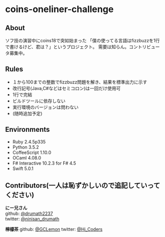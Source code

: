 # coins-oneliner-challenge

## About

ソフ技の演習中にcoins18で突如始まった
「僕の使ってる言語はfizzbuzzを1行で書けるけど、君は？」というプロジェクト。
需要は知らん。コントリビュータ募集中。

## Rules

- １から100までの整数でfizzbuzz問題を解き、結果を標準出力に示す
- 改行記号(Java,C#などはセミコロン)は一回だけ使用可
- 1行で完結
- ビルドツールに依存しない
- 実行環境のバージョンは問わない
- (随時追加予定)

## Environments

- Ruby 2.4.5p335
- Python 3.5.2
- CoffeeScript 1.10.0
- OCaml 4.08.0
- F# Interactive 10.2.3 for F# 4.5
- Swift 5.0.1

## Contributors(一人は恥ずかしいので追記していってください)

**にー兄さん**  
github: [@drumath2237](https://github.com/drumath2237)  
twitter: [@ninisan_drumath](https://twitter.com/ninisan_drumath)  

**檸檬茶**
github: [@GCLemon](https://github.com/GCLemon)
twitter: [@Hi_Coders](https://twitter.com/Hi_Coders)
